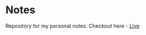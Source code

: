 # Notes

Repository for my personal notes. Checkout here - [Live](https://sunitdeshpande.github.io/notes/)
